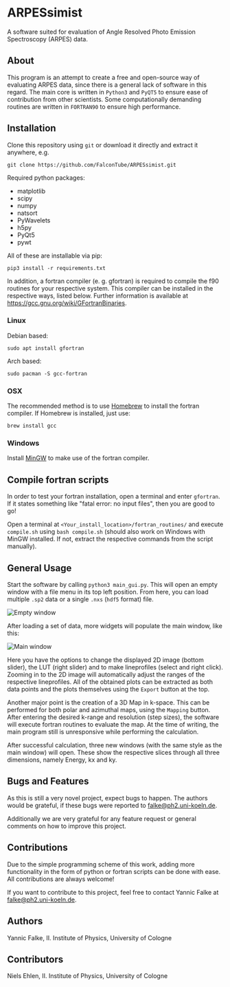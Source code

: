 # ARPESsimist

A software suited for evaluation of Angle Resolved Photo Emission Spectroscopy (ARPES) data.

## About

This program is an attempt to create a free and open-source way of evaluating ARPES data, since there is a general lack of software in this regard. The main core is written in `Python3` and `PyQT5` to ensure ease of contribution from other scientists. Some computationally demanding routines are written in `FORTRAN90` to ensure high performance.

## Installation

Clone this repository using `git` or download it directly and extract it anywhere, e.g.

```git clone https://github.com/FalconTube/ARPESsimist.git```

Required python packages:
- matplotlib
- scipy
- numpy
- natsort
- PyWavelets
- h5py
- PyQt5
- pywt

All of these are installable via pip:

```pip3 install -r requirements.txt```

In addition, a fortran compiler (e. g. gfortran) is required to compile the
f90 routines for your respective system. This compiler can be installed in the
respective ways, listed below. Further information is available at https://gcc.gnu.org/wiki/GFortranBinaries. 

### Linux

Debian based:

```sudo apt install gfortran```

Arch based:

```sudo pacman -S gcc-fortran```

### OSX

The recommended method is to use [Homebrew](https://brew.sh/) to install the fortran compiler. If Homebrew is installed, just use:

```brew install gcc```

### Windows

Install [MinGW](http://mingw-w64.org/doku.php) to make use of the fortran compiler.

## Compile fortran scripts

In order to test your fortran installation, open a terminal and enter `gfortran`. If it states something like "fatal error: no input files", then you are good to go!

Open a terminal at `<Your_install_location>/fortran_routines/` and execute `compile.sh` using `bash compile.sh` (should also work on Windows with MinGW installed. If not, extract the respective commands from the script manually).

## General Usage

Start the software by calling `python3 main_gui.py`. This will open an empty window with a file menu in its top left position. From here, you can load multiple `.sp2` data or a single `.nxs` (`hdf5` format) file.

![Empty window](https://github.com/FalconTube/ARPESsimist/blob/master/images/empty_win.png)

After loading a set of data, more widgets will populate the main window, like this:

![Main window](https://github.com/FalconTube/ARPESsimist/blob/master/images/main_win.png)

Here you have the options to change the displayed 2D image (bottom slider), the LUT (right slider) and to make lineprofiles (select and right click). Zooming in to the 2D image will automatically adjust the ranges of the respective lineprofiles. All of the obtained plots can be extracted as both data points and the plots themselves using the `Export` button at the top.

Another major point is the creation of a 3D Map in k-space. This can be performed for both polar and azimuthal maps, using the `Mapping` button. After entering the desired k-range and resolution (step sizes), the software will execute fortran routines to evaluate the map. At the time of writing, the main program still is unresponsive while performing the calculation.

After successful calculation, three new windows (with the same style as the main window) will open. These show the respective slices through all three dimensions, namely Energy, kx and ky.

## Bugs and Features

As this is still a very novel project, expect bugs to happen. The authors would be grateful, if these bugs were reported to <falke@ph2.uni-koeln.de>.

Additionally we are very grateful for any feature request or general comments on how to improve this project.

## Contributions

Due to the simple programming scheme of this work, adding more functionality in the form of python or fortran scripts can be done with ease. All contributions are always welcome! 

If you want to contribute to this project, feel free to contact Yannic Falke at <falke@ph2.uni-koeln.de>. 

## Authors

Yannic Falke, II. Institute of Physics, University of Cologne

## Contributors

Niels Ehlen, II. Institute of Physics, University of Cologne